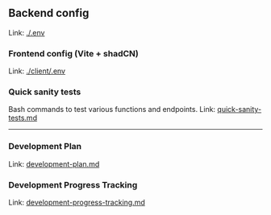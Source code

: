 ## Backend config
Link: [./.env](./.env)


### Frontend config (Vite + shadCN)
Link: [./client/.env](./client/.env)

### Quick sanity tests
Bash commands to test various functions and endpoints.
Link: [quick-sanity-tests.md](./quick-sanity-tests.md)

---

### Development Plan
Link: [development-plan.md](./development-plan.md)

### Development Progress Tracking
Link: [development-progress-tracking.md](./development-progress-tracking.md)

